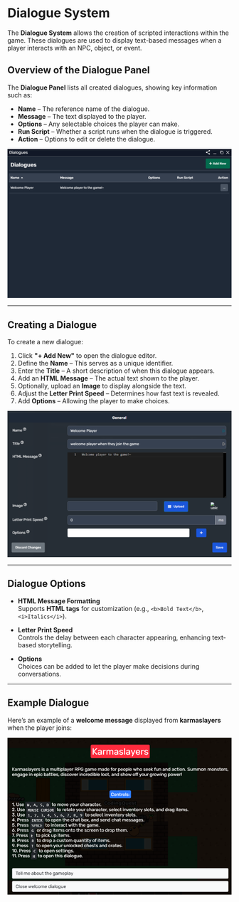 # Dialogue System

The **Dialogue System** allows the creation of scripted interactions within the game. These dialogues are used to display text-based messages when a player interacts with an NPC, object, or event.

## Overview of the Dialogue Panel

The **Dialogue Panel** lists all created dialogues, showing key information such as:

- **Name** – The reference name of the dialogue.
- **Message** – The text displayed to the player.
- **Options** – Any selectable choices the player can make.
- **Run Script** – Whether a script runs when the dialogue is triggered.
- **Action** – Options to edit or delete the dialogue.

<div style="text-align: center;">
  <img 
    src="../Imgs/dialogue1.PNG"
    alt="Dialogue Panel"
    title="Dialogue Panel"
    style="width: 800px; height: auto;" />
</div>

---

## Creating a Dialogue

To create a new dialogue:

1. Click **"+ Add New"** to open the dialogue editor.
2. Define the **Name** – This serves as a unique identifier.
3. Enter the **Title** – A short description of when this dialogue appears.
4. Add an **HTML Message** – The actual text shown to the player.
5. Optionally, upload an **Image** to display alongside the text.
6. Adjust the **Letter Print Speed** – Determines how fast text is revealed.
7. Add **Options** – Allowing the player to make choices.

<div style="text-align: center;">
  <img 
    src="../Imgs/dialogue.PNG"
    alt="Dialogue Editor"
    title="Dialogue Editor"
    style="width: 800px; height: auto;" />
</div>

---

## Dialogue Options

- **HTML Message Formatting**  
  Supports **HTML tags** for customization (e.g., `<b>Bold Text</b>`, `<i>Italics</i>`).

- **Letter Print Speed**  
  Controls the delay between each character appearing, enhancing text-based storytelling.

- **Options**  
  Choices can be added to let the player make decisions during conversations.

---

## Example Dialogue

Here’s an example of a **welcome message** displayed from **karmaslayers** when the player joins:

<div style="text-align: center;">
  <img 
    src="../Imgs/dialogue2.PNG"
    alt="Dialogue Editor"
    title="Dialogue Editor"
    style="width: 800px; height: auto;" />
</div>

